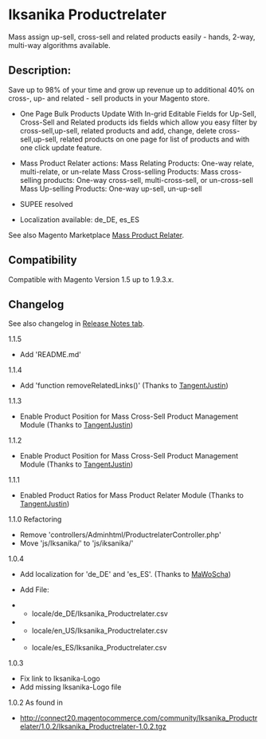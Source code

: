 Iksanika Productrelater
===========

Mass assign up-sell, cross-sell and related products easily - hands, 2-way, multi-way algorithms available.


Description:
-------------

Save up to 98% of your time and grow up revenue up to additional 40% on cross-, up- and related - sell products in your Magento store.
* One Page Bulk Products Update With In-grid Editable Fields for Up-Sell, Cross-Sell and Related products ids fields which allow you easy filter by cross-sell,up-sell, related products and add, change, delete cross-sell,up-sell, related products on one page for list of products and with one click update feature.
* Mass Product Relater actions: Mass Relating Products: One-way relate, multi-relate, or un-relate Mass Cross-selling Products: Mass cross-selling products: One-way cross-sell, multi-cross-sell, or un-cross-sell Mass Up-selling Products: One-way up-sell, un-up-sell</description>

* SUPEE resolved
* Localization available: de_DE, es_ES

See also Magento Marketplace [Mass Product Relater](https://marketplace.magento.com/iksanika-iksanika-productrelater.html).


Compatibility
-------------

Compatible with Magento Version 1.5 up to 1.9.3.x.


Changelog
---------

See also changelog in [Release Notes tab](https://github.com/MaWoScha/Iksanika_Productrelater/releases).

1.1.5
* Add 'README.md'

1.1.4
* Add 'function removeRelatedLinks()' (Thanks to [TangentJustin](https://github.com/ProxiBlue/MassProductRelater/commit/92c4c9d8d15ce2edfcb21518cd80c3ba97a285d8))

1.1.3
* Enable Product Position for Mass Cross-Sell Product Management Module (Thanks to [TangentJustin](https://github.com/ProxiBlue/MassProductRelater/commit/92c4c9d8d15ce2edfcb21518cd80c3ba97a285d8))

1.1.2
* Enable Product Position for Mass Cross-Sell Product Management Module (Thanks to [TangentJustin](https://github.com/ProxiBlue/MassProductRelater/commit/2ce7207bc15a6104ea26fc00dac13eacade2503e))

1.1.1
* Enabled Product Ratios for Mass Product Relater Module (Thanks to [TangentJustin](https://github.com/ProxiBlue/MassProductRelater/commit/dc9e8e9f2b73e7c6bbcd1a555318ea1594ba6a8e))

1.1.0
Refactoring

* Remove 'controllers/Adminhtml/ProductrelaterController.php'
* Move 'js/Iksanika/' to 'js/iksanika/'

1.0.4
* Add localization for 'de_DE' and 'es_ES'. (Thanks to [MaWoScha](https://github.com/MaWoScha))

* Add File:
* - locale/de_DE/Iksanika_Productrelater.csv
* - locale/en_US/Iksanika_Productrelater.csv
* - locale/es_ES/Iksanika_Productrelater.csv

1.0.3
* Fix link to Iksanika-Logo
* Add missing Iksanika-Logo file

1.0.2
As found in
- http://connect20.magentocommerce.com/community/Iksanika_Productrelater/1.0.2/Iksanika_Productrelater-1.0.2.tgz

